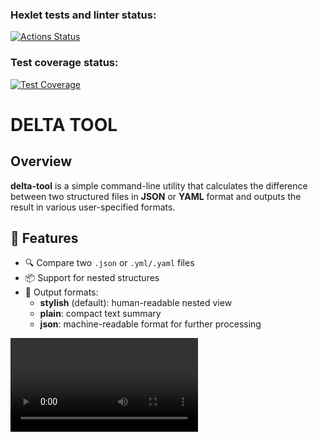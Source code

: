 ### Hexlet tests and linter status:
[![Actions Status](https://github.com/anastasiialukash/java-project-71/actions/workflows/hexlet-check.yml/badge.svg)](https://github.com/anastasiialukash/java-project-71/actions)

### Test coverage status:
[![Test Coverage](https://api.codeclimate.com/v1/badges/94927987dc5615e6eb28/test_coverage)](https://codeclimate.com/github/anastasiialukash/java-project-71/test_coverage)

# DELTA TOOL

## Overview

**delta-tool** is a simple command-line utility that calculates the difference between two structured files in **JSON** or **YAML** format and outputs the result in various user-specified formats.

## 🚀 Features

- 🔍 Compare two `.json` or `.yml/.yaml` files
- 📦 Support for nested structures
- 🧾 Output formats:
    - **stylish** (default): human-readable nested view
    - **plain**: compact text summary
    - **json**: machine-readable format for further processing


<video src="app/project_diff.mov" controls></video>
